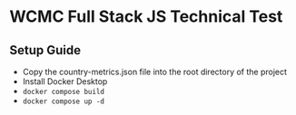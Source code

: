 # WCMC Full Stack JS Technical Test

## Setup Guide

- Copy the country-metrics.json file into the root directory of the project
- Install Docker Desktop
- `docker compose build`
- `docker compose up -d`
